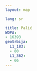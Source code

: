 ```yaml
---
layout: map

lang: sr

title: Palić
WDPA:
- 16393
geoSrbija:
  L1_183:
  - 80
  L1_362:
  - 66
---
```

